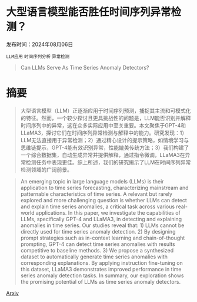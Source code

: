 # 大型语言模型能否胜任时间序列异常检测？

发布时间：2024年08月06日

`LLM应用` `时间序列分析` `异常检测`

> Can LLMs Serve As Time Series Anomaly Detectors?

# 摘要

> 大型语言模型（LLM）正逐渐应用于时间序列预测，捕捉其主流和可模式化的特征。然而，一个较少探讨且更具挑战性的问题是，LLM能否识别并解释时间序列中的异常，这在众多实际应用中至关重要。本文聚焦于GPT-4和LLaMA3，探讨它们在时间序列异常检测与解释中的能力。研究发现：1）LLM无法直接用于异常检测；2）通过精心设计的提示策略，如情境学习与思维链提示，GPT-4能有效识别异常，性能媲美传统方法；3）我们构建了一个综合数据集，自动生成异常并提供解释，通过指令微调，LLaMA3在异常检测任务中表现更佳。综上所述，我们的研究揭示了LLM在时间序列异常检测领域的广阔前景。

> An emerging topic in large language models (LLMs) is their application to time series forecasting, characterizing mainstream and patternable characteristics of time series. A relevant but rarely explored and more challenging question is whether LLMs can detect and explain time series anomalies, a critical task across various real-world applications. In this paper, we investigate the capabilities of LLMs, specifically GPT-4 and LLaMA3, in detecting and explaining anomalies in time series. Our studies reveal that: 1) LLMs cannot be directly used for time series anomaly detection. 2) By designing prompt strategies such as in-context learning and chain-of-thought prompting, GPT-4 can detect time series anomalies with results competitive to baseline methods. 3) We propose a synthesized dataset to automatically generate time series anomalies with corresponding explanations. By applying instruction fine-tuning on this dataset, LLaMA3 demonstrates improved performance in time series anomaly detection tasks. In summary, our exploration shows the promising potential of LLMs as time series anomaly detectors.

[Arxiv](https://arxiv.org/abs/2408.03475)